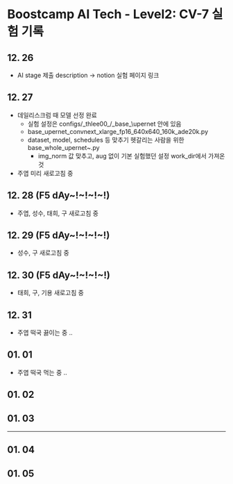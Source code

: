 # Boostcamp AI Tech - Level2: CV-7 실험 기록

## 12. 26
- AI stage 제출 description -> notion 실험 페이지 링크

## 12. 27
- 데일리스크럼 때 모델 선정 완료
    - 실험 설정은 configs/\_thlee00_/\_base_\upernet 안에 있음
    - base_upernet_convnext_xlarge_fp16_640x640_160k_ade20k.py
    - dataset, model, schedules 등 맞추기 헷갈리는 사람을 위한 base_whole_upernet~.py
        - img_norm 값 맞추고, aug 없이 기본 실험했던 설정 work_dir에서 가져온 것
- 주엽 미리 새로고침 중

## 12. 28 (F5 dAy~!~!~!~!)

- 주엽, 성수, 태희, 구 새로고침 중

## 12. 29 (F5 dAy~!~!~!~!)

- 성수, 구 새로고침 중

## 12. 30 (F5 dAy~!~!~!~!)

- 태희, 구, 기용 새로고침 중

## 12. 31 

- 주엽 떡국 끓이는 중 ..

## 01. 01 

- 주엽 떡국 먹는 중 ..

## 01. 02 


## 01. 03 

---

## 01. 04 


## 01. 05 